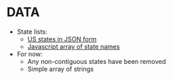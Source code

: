 # DATA

- State lists:
  - [US states in JSON form](https://gist.github.com/mshafrir/2646763)
  - [Javascript array of state names](https://gist.github.com/tleen/6299431)
- For now:
  - Any non-contiguous states have been removed
  - Simple array of strings
